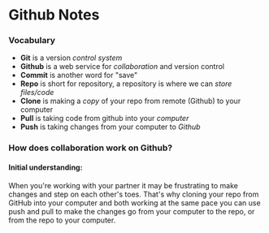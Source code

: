 # Github Notes

### Vocabulary 

- **Git** is a version _control system_
- **Github** is a web service for _collaboration_ and version control 
- **Commit** is another word for "save"
- **Repo** is short for repository, a repository is where we can _store files/code_
- **Clone** is making a _copy_ of your repo from remote (Github) to your computer 
- **Pull** is taking code from github into your _computer_
- **Push** is taking changes from your computer to _Github_


### How does collaboration work on Github? 

#### Initial understanding:
When you're working with your partner it may be frustrating to make changes and step on each other's toes. That's why cloning your repo from GitHub into your computer and both working at the same pace you can use push and pull to make the changes go from your computer to the repo, or from the repo to your computer.

